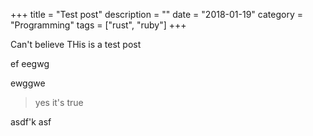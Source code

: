+++
title = "Test post"
description = ""
date = "2018-01-19"
category = "Programming"
tags = ["rust", "ruby"]
+++

Can't believe
THis is a test post

<!-- more -->

ef
eegwg

ewggwe

> yes it's true

asdf'k
asf